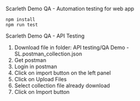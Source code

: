 Scarleth Demo QA - Automation testing for web app

```
npm install
npm run test
```

Scarleth Demo QA - API Testing

1. Download file in folder: API testing/QA Demo - SL.postman_collection.json
2. Get postman 
3. Login in postman
4. Click on import button on the left panel
5. Click on Upload Files
6. Select collection file already download
7. Click on Import button